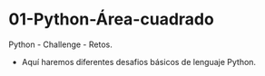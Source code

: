 # 01-Python-Área-cuadrado
Python - Challenge - Retos.
- Aquí haremos diferentes desafios básicos de lenguaje Python.

